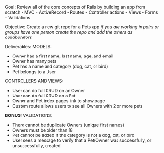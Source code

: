 Goal: Review all of the core concepts of Rails by building an app from scratch
	- MVC
	- ActiveRecord
	- Routes
	- Controller actions
	- Views
	- Forms 
	- Validations
	
Objective: Create a new git repo for a Pets app
_if you are working in pairs or groups have one person create the repo and add the others as collaborators_

Deliverables:
MODELS:
- Owner has a first name, last name, age, and email
- Owner has many pets
- Pet has a name and category (dog, cat, or bird)
- Pet belongs to a User 

CONTROLLERS AND VIEWS:
- User can do full CRUD on an Owner
- User can do full CRUD on a Pet
- Owner and Pet index pages link to show page
- Custom route allows users to see all Owners with 2 or more pets

**BONUS:**
VALIDATIONS:
- There cannot be duplicate Owners (unique first names)
- Owners must be older than 18
- Pet cannot be added if the category is not a dog, cat, or bird
- User sees a message to verify that a Pet/Owner was 
successfully, or unsuccessfully, created